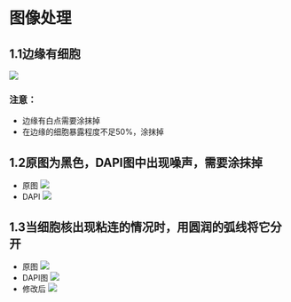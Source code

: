 # 图像处理
## 1.1边缘有细胞
![](12591_26328_SubImg024_DAPI_BINARY.png)
### 注意：
- 边缘有白点需要涂抹掉
- 在边缘的细胞暴露程度不足50%，涂抹掉


## 1.2原图为黑色，DAPI图中出现噪声，需要涂抹掉
- 原图
![](12591_26328_SubImg025_DAPI.png)
- DAPI
![](12591_26328_SubImg025_DAPI_BINARY.png)

## 1.3当细胞核出现粘连的情况时，用圆润的弧线将它分开
- 原图
![](12591_26328_SubImg032_DAPI.png)
- DAPI图
![](12591_26328_SubImg032_DAPI_BINARY.png)
- 修改后
![](12591_26328_SubImg032_DAPI_BINARY的副本.png)
